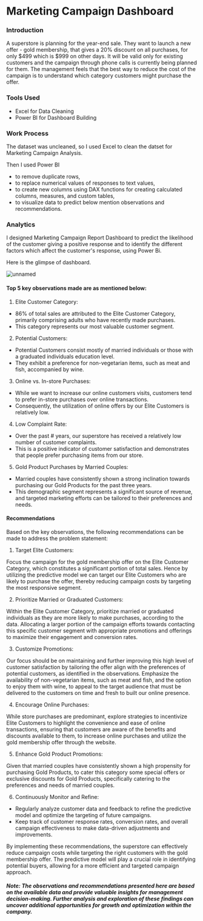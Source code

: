 # Marketing Campaign Dashboard

### Introduction

A superstore is planning for the year-end sale. They want to launch a new offer - gold membership, that gives a 20% discount on all purchases, for only $499 which is $999 on other days. It will be valid only for existing customers and the campaign through phone calls is currently being planned for them. The management feels that the best way to reduce the cost of the campaign is to understand which category customers might purchase the offer.

### Tools Used
* Excel for Data Cleaning
* Power BI for Dashboard Building

### Work Process

The dataset was uncleaned, so I used Excel to clean the datset for Marketing Campaign Analysis. 

Then I used Power BI 
* to remove duplicate rows, 
* to replace  numerical values of responses to text values, 
* to create new columns using DAX functions for creating calculated columns, measures, and custom tables, 
* to visualize data to predict below mention observations and recommendations.

### Analytics

I designed Marketing Campaign Report Dashboard to predict the likelihood of the customer giving a positive response and to identify the different factors which affect the customer's response, using Power Bi.

Here is the glimpse of dashboard.

![unnamed](https://github.com/nikitaprasad21/Marketing-Campaign-Dashboard/assets/84131752/1e55e4ff-8aab-4516-904a-794e6bd7936b)

#### Top 5 key observations made are as mentioned below:

1. Elite Customer Category:

  * 86% of total sales are attributed to the Elite Customer Category, primarily comprising adults who have recently made purchases.
  * This category represents our most valuable customer segment.

2. Potential Customers:

  * Potential Customers consist mostly of married individuals or those with a graduated individuals education level.
  * They exhibit a preference for non-vegetarian items, such as meat and fish, accompanied by wine.

3. Online vs. In-store Purchases:

  * While we want to increase our online customers visits, customers tend to prefer in-store purchases over online transactions.
  * Consequently, the utilization of online offers by our Elite Customers is relatively low.

4. Low Complaint Rate:

  * Over the past # years, our superstore has received a relatively low number of customer complaints.
  * This is a positive indicator of customer satisfaction and demonstrates that people prefer purchasing items from our store.

5. Gold Product Purchases by Married Couples:

  * Married couples have consistently shown a strong inclination towards purchasing our Gold Products for the past three years.
  * This demographic segment represents a significant source of revenue, and targeted marketing efforts can be tailored to their preferences and needs.


####  Recommendations
Based on the key observations, the following recommendations can be made to address the problem statement:

1. Target Elite Customers:

  Focus the campaign for the gold membership offer on the Elite Customer Category, which constitutes a significant portion of total sales. Hence by utilizing the predictive model we can target our Elite Customers who are likely to purchase the offer, thereby reducing campaign costs by targeting the most responsive segment.

2. Prioritize Married or Graduated Customers:

  Within the Elite Customer Category, prioritize married or graduated individuals as they are more likely to make purchases, according to the data. Allocating a larger portion of the campaign efforts towards contacting this specific customer segment  with appropriate promotions and offerings to maximize their engagement and conversion rates.

3. Customize Promotions:

  Our focus should be on maintaining and further improving this high level of customer satisfaction by tailoring the offer align with the preferences of potential customers, as identified in the observations. Emphasize the availability of non-vegetarian items, such as meat and fish, and the option to enjoy them with wine, to appeal to the target audience that must be delivered to the customers on time and fresh to built our online presence.

4. Encourage Online Purchases:

  While store purchases are predominant, explore strategies to incentivize Elite Customers to highlight the convenience and ease of online transactions, ensuring that customers are aware of the benefits and discounts available to them, to increase online purchases and utilize the gold membership offer through the website.

5. Enhance Gold Product Promotions:

  Given that married couples have consistently shown a high propensity for purchasing Gold Products, to cater this category some special offers or exclusive discounts for Gold Products, specifically catering to the preferences and needs of married couples.

6. Continuously Monitor and Refine:

  * Regularly analyze customer data and feedback to refine the predictive model and optimize the targeting of future campaigns.
  * Keep track of customer response rates, conversion rates, and overall campaign effectiveness to make data-driven adjustments and improvements.


By implementing these recommendations, the superstore can effectively reduce campaign costs while targeting the right customers with the gold membership offer. The predictive model will play a crucial role in identifying potential buyers, allowing for a more efficient and targeted campaign approach.


##### Note: The observations and recommendations presented here are based on the available data and provide valuable insights for management decision-making. Further analysis and exploration of these findings can uncover additional opportunities for growth and optimization within the company.
